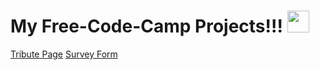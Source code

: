 # My Free-Code-Camp Projects!!! <img src="https://user-images.githubusercontent.com/76929974/125454882-6474abef-08a7-48e0-b78c-b59f1a46c878.png" width="35">


[Tribute Page](https://lakshmikant-2001.github.io/Free-Code-Camp/Tribute-Page.html)
<a href="https://lakshmikant-2001.github.io/Free-Code-Camp/Survey-Form.html">Survey Form</a>
